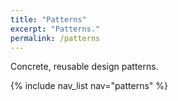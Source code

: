 ```yaml
---
title: "Patterns"
excerpt: "Patterns."
permalink: /patterns
---
```


Concrete, reusable design patterns.

{% include nav_list nav="patterns" %}
